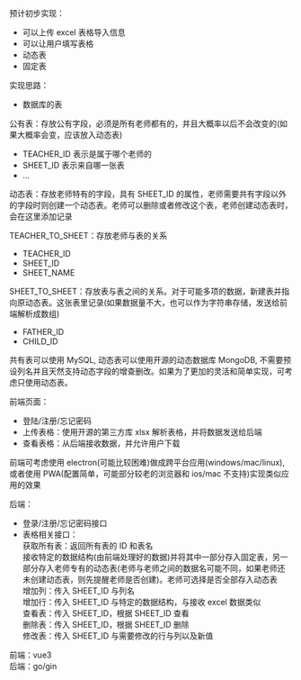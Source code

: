预计初步实现：

-   可以上传 excel 表格导入信息
-   可以让用户填写表格
-   动态表
-   固定表

实现思路：

-   数据库的表

公有表：存放公有字段，必须是所有老师都有的，并且大概率以后不会改变的(如果大概率会变，应该放入动态表)

-   TEACHER_ID 表示是属于哪个老师的
-   SHEET_ID 表示来自哪一张表
-   ...

动态表：存放老师特有的字段，具有 SHEET_ID 的属性，老师需要共有字段以外的字段时则创建一个动态表。老师可以删除或者修改这个表，老师创建动态表时，会在这里添加记录

TEACHER_TO_SHEET：存放老师与表的关系

-   TEACHER_ID
-   SHEET_ID
-   SHEET_NAME

SHEET_TO_SHEET：存放表与表之间的关系。对于可能多项的数据，新建表并指向原动态表。这张表里记录(如果数据量不大，也可以作为字符串存储，发送给前端解析成数组)

-   FATHER_ID
-   CHILD_ID

共有表可以使用 MySQL, 动态表可以使用开源的动态数据库 MongoDB, 不需要预设列名并且天然支持动态字段的增查删改。如果为了更加的灵活和简单实现，可考虑只使用动态表。

前端页面：

-   登陆/注册/忘记密码
-   上传表格：使用开源的第三方库 xlsx 解析表格，并将数据发送给后端
-   查看表格：从后端接收数据，并允许用户下载

前端可考虑使用 electron(可能比较困难)做成跨平台应用(windows/mac/linux), 或者使用 PWA(配置简单，可能部分较老的浏览器和 ios/mac 不支持)实现类似应用的效果

后端：

-   登录/注册/忘记密码接口
-   表格相关接口：  
    获取所有表：返回所有表的 ID 和表名  
    接收特定的数据结构(由前端处理好的数据)并将其中一部分存入固定表，另一部分存入老师专有的动态表(老师与老师之间的数据名可能不同，如果老师还未创建动态表，则先提醒老师是否创建)。老师可选择是否全部存入动态表  
    增加列：传入 SHEET_ID 与列名  
    增加行：传入 SHEET_ID 与特定的数据结构，与接收 excel 数据类似  
    查看表：传入 SHEET_ID，根据 SHEET_ID 查看  
    删除表：传入 SHEET_ID，根据 SHEET_ID 删除  
    修改表：传入 SHEET_ID 与需要修改的行与列以及新值

前端：vue3   
后端：go/gin                
               
